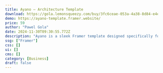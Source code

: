 ```yaml
---
title: Ayano — Architecture Template
download: https://gola.lemonsqueezy.com/buy/3fc6ceae-053a-4a38-8d84-e4e1e34efed0
demo: https://ayano-template.framer.website/
price: 59
author: "Pawel Gola"
date: 2024-11-30T09:30:55.772Z
description: "Ayano is a sleek Framer template designed specifically for architecture firms. It includes all essential elements to build a flawless online presence for your architecture business."
ssg: ["Framer"]
css: []
ui: []
cms: []
category: [Business]
draft: false
---
```

